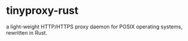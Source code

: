 # tinyproxy-rust
a light-weight HTTP/HTTPS proxy daemon for POSIX operating systems, rewritten in Rust.
